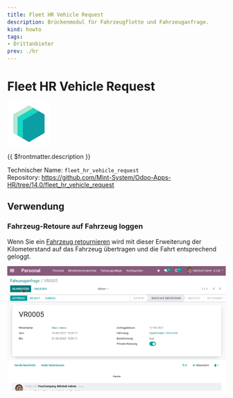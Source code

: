 ```yaml
---
title: Fleet HR Vehicle Request
description: Brückenmodul für Fahrzeugflotte und Fahrzeuganfrage.
kind: howto
tags:
- Drittanbieter
prev: ./hr
---
```

# Fleet HR Vehicle Request
![icon_oms_box](attachments/icons_odoo_mint_system.png)

{{ $frontmatter.description }}

Technischer Name: `fleet_hr_vehicle_request`\
Repository: <https://github.com/Mint-System/Odoo-Apps-HR/tree/14.0/fleet_hr_vehicle_request>

## Verwendung

### Fahrzeug-Retoure auf Fahrzeug loggen

Wenn Sie ein [Fahrzeug retournieren](HR%20Vehicle%20Request.md#Fahrzeug%20retournieren) wird mit dieser Erweiterung der Kilometerstand auf das Fahrzeug übertragen und die Fahrt entsprechend geloggt.

![Fleet Employee Vehicle Request](attachments/Fleet%20HR%20Vehicle%20Request.gif)
